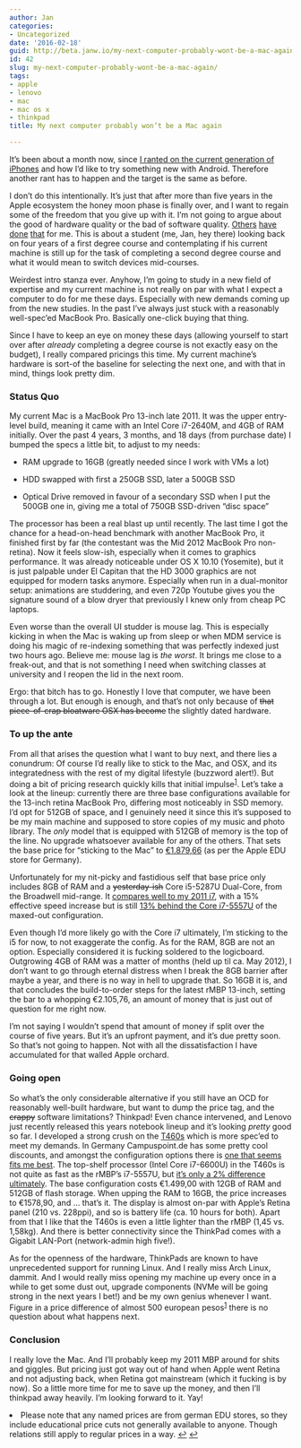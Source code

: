 ```yaml
---
author: Jan
categories:
- Uncategorized
date: '2016-02-18'
guid: http://beta.janw.io/my-next-computer-probably-wont-be-a-mac-again/
id: 42
slug: my-next-computer-probably-wont-be-a-mac-again/
tags:
- apple
- lenovo
- mac
- mac os x
- thinkpad
title: My next computer probably won’t be a Mac again

---
```


It&#8217;s been about a month now, since [I ranted on the current generation of iPhones]({filename}2016-01-27_getting-to-know-android.md) and how I&#8217;d like to try something new with Android. Therefore another rant has to happen and the target is the same as before.

I don&#8217;t do this intentionally. It&#8217;s just that after more than five years in the Apple ecosystem the honey moon phase is finally over, and I want to regain some of the freedom that you give up with it. I&#8217;m not going to argue about the good of hardware quality or the bad of software quality. [Others](https://marco.org/2015/01/04/apple-lost-functional-high-ground) [have](http://www.theverge.com/2016/2/3/10900612/walt-mossberg-apple-iphone-ios-mac-osx-app-problems) [done](http://kickingbear.com/blog/archives/504) [that](http://www.mcelhearn.com/apples-software-problems-are-eroding-confidence-in-the-brand/) for me. This is about a student (me, Jan, hey there) looking back on four years of a first degree course and contemplating if his current machine is still up for the task of completing a second degree course and what it would mean to switch devices mid-courses.

<!--more-->

Weirdest intro stanza ever. Anyhow, I&#8217;m going to study in a new field of expertise and my current machine is not really on par with what I expect a computer to do for me these days. Especially with new demands coming up from the new studies. In the past I&#8217;ve always just stuck with a reasonably well-spec&#8217;ed MacBook Pro. Basically one-click buying that thing.

Since I have to keep an eye on money these days (allowing yourself to start over after _already_ completing a degree course is not exactly easy on the budget), I really compared pricings this time. My current machine&#8217;s hardware is sort-of the baseline for selecting the next one, and with that in mind, things look pretty dim.

### Status Quo

My current Mac is a MacBook Pro 13-inch late 2011. It was the upper entry-level build, meaning it came with an Intel Core i7-2640M, and 4GB of RAM initially. Over the past 4 years, 3 months, and 18 days (from purchase date) I bumped the specs a little bit, to adjust to my needs:

  * RAM upgrade to 16GB (greatly needed since I work with VMs a lot)</p>
  * HDD swapped with first a 250GB SSD, later a 500GB SSD

  * Optical Drive removed in favour of a secondary SSD when I put the 500GB one in, giving me a total of 750GB SSD-driven &#8220;disc space&#8221;

The processor has been a real blast up until recently. The last time I got the chance for a head-on-head benchmark with another MacBook Pro, it finished first by far (the contestant was the Mid 2012 MacBook Pro non-retina). Now it feels slow-ish, especially when it comes to graphics performance. It was already noticeable under OS X 10.10 (Yosemite), but it is just palpable under El Capitan that the HD 3000 graphics are not equipped for modern tasks anymore. Especially when run in a dual-monitor setup: animations are studdering, and even 720p Youtube gives you the signature sound of a blow dryer that previously I knew only from cheap PC laptops.

Even worse than the overall UI studder is mouse lag. This is especially kicking in when the Mac is waking up from sleep or when MDM service is doing his magic of re-indexing something that was perfectly indexed just two hours ago. Believe me: mouse lag is _the worst_. It brings me close to a freak-out, and that is not something I need when switching classes at university and I reopen the lid in the next room.

Ergo: that bitch has to go. Honestly I love that computer, we have been through a lot. But enough is enough, and that&#8217;s not only because of <strike>that piece-of-crap bloatware OSX has become</strike> the slightly dated hardware.

### To up the ante

From all that arises the question what I want to buy next, and there lies a conundrum: Of course I&#8217;d really like to stick to the Mac, and OSX, and its integratedness with the rest of my digital lifestyle (buzzword alert!). But doing a bit of pricing research quickly kills that initial impulse<sup id="fnref-42-1"><a href="#fn-42-1" class="jetpack-footnote">1</a></sup>. Let&#8217;s take a look at the lineup: currently there are three base configurations available for the 13-inch retina MacBook Pro, differing most noticeably in SSD memory. I&#8217;d opt for 512GB of space, and I genuinely need it since this it&#8217;s supposed to be my main machine and supposed to store copies of my music and photo library. The _only_ model that is equipped with 512GB of memory is the top of the line. No upgrade whatsoever available for any of the others. That sets the base price for &#8220;sticking to the Mac&#8221; to [€1.879,66](http://www.apple.com/de-edu/shop/buy-mac/macbook-pro?product=MF841D/A) (as per the Apple EDU store for Germany).

Unfortunately for my nit-picky and fastidious self that base price only includes 8GB of RAM and a <strike>yesterday-ish</strike> Core i5-5287U Dual-Core, from the Broadwell mid-range. It [compares well to my 2011 i7](http://cpu.userbenchmark.com/Compare/Intel-Core-i7-2640M-vs-Intel-Core-i5-5287U/m791vsm25610), with a 15% effective speed increase but is still [13% behind the Core i7-5557U](http://cpu.userbenchmark.com/Compare/Intel-Core-i7-2640M-vs-Intel-Core-i7-5557U/m791vsm27386) of the maxed-out configuration.

Even though I&#8217;d more likely go with the Core i7 ultimately, I&#8217;m sticking to the i5 for now, to not exaggerate the config. As for the RAM, 8GB are not an option. Especially considered it is fucking soldered to the logicboard. Outgrowing 4GB of RAM was a matter of months (held up til ca. May 2012), I don&#8217;t want to go through eternal distress when I break the 8GB barrier after maybe a year, and there is no way in hell to upgrade that. So 16GB it is, and that concludes the build-to-order steps for the latest rMBP 13-inch, setting the bar to a whopping €2.105,76, an amount of money that is just out of question for me right now.

I&#8217;m not saying I wouldn&#8217;t spend that amount of money if split over the course of five years. But it&#8217;s an upfront payment, and it&#8217;s due pretty soon. So that&#8217;s not going to happen. Not with all the dissatisfaction I have accumulated for that walled Apple orchard.

### Going open

So what&#8217;s the only considerable alternative if you still have an OCD for reasonably well-built hardware, but want to dump the price tag, and the <strike>crappy</strike> software limitations? Thinkpad! Even chance intervened, and Lenovo just recently released this years notebook lineup and it&#8217;s looking _pretty_ good so far. I developed a strong crush on the [T460s](https://www.thinkscopes.com/2016/01/03/closer-look-at-2016-t-series-t460-t460s-t460p-t560/) which is more spec&#8217;ed to meet my demands. In Germany Campuspoint.de has some pretty cool discounts, and amongst the configuration options there is [one that seems fits me best](http://www.campuspoint.de/lenovocampus-thinkpad-t460s-20fas05p00.html). The top-shelf processor (Intel Core i7-6600U) in the T460s is not quite as fast as the rMBP&#8217;s i7-5557U, but [it&#8217;s only a 2% difference ultimately](http://cpu.userbenchmark.com/Compare/Intel-Core-i7-2640M-vs-Intel-Core-i7-6600U/m791vsm36828). The base configuration costs €1.499,00 with 12GB of RAM and 512GB of flash storage. When upping the RAM to 16GB, the price increases to €1578,90, and … that&#8217;s it. The display is almost on-par with Apple&#8217;s Retina panel (210 vs. 228ppi), and so is battery life (ca. 10 hours for both). Apart from that I like that the T460s is even a little lighter than the rMBP (1,45 vs. 1,58kg). And there is better connectivity since the ThinkPad comes with a Gigabit LAN-Port (network-admin high five!).

As for the openness of the hardware, ThinkPads are known to have unprecedented support for running Linux. And I really miss Arch Linux, dammit. And I would really miss opening my machine up every once in a while to get some dust out, upgrade components (NVMe will be going strong in the next years I bet!) and be my own genius whenever I want. Figure in a price difference of almost 500 european pesos<sup id="fnref2:42-1"><a href="#fn-42-1" class="jetpack-footnote">1</a></sup> there is no question about what happens next.

### Conclusion

I really love the Mac. And I&#8217;ll probably keep my 2011 MBP around for shits and giggles. But pricing just got way out of hand when Apple went Retina and not adjusting back, when Retina got mainstream (which it fucking is by now). So a little more time for me to save up the money, and then I&#8217;ll thinkpad away heavily. I&#8217;m looking forward to it. Yay!

<li id="fn-42-1">
  Please note that any named prices are from german EDU stores, so they include educational price cuts not generally available to anyone. Though relations still apply to regular prices in a way.&#160;<a href="#fnref-42-1">&#8617;</a> <a href="#fnref2:42-1">&#8617;</a> </fn></footnotes>